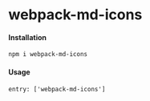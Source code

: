 # webpack-md-icons

#### Installation
```
npm i webpack-md-icons
```

#### Usage
```
entry: ['webpack-md-icons']
```
